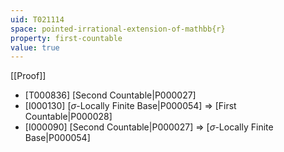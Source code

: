 ```yaml
---
uid: T021114
space: pointed-irrational-extension-of-mathbb{r}
property: first-countable
value: true
---
```

[[Proof]]

* [T000836] [Second Countable|P000027]
* [I000130] [$\sigma$-Locally Finite Base|P000054] => [First Countable|P000028]
* [I000090] [Second Countable|P000027] => [$\sigma$-Locally Finite Base|P000054]

